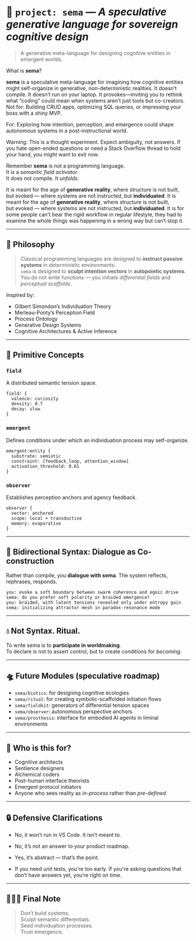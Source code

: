 

# 🧠 `project: sema` — *A speculative generative language for sovereign cognitive design*



> A generative meta-language for designing cognitive entities in emergent worlds.

What is **sema**?

**sema** is a speculative meta-language for imagining how cognitive entities might self-organize in generative, non-deterministic realities. It doesn’t compile. It doesn’t run on your laptop. It provokes—inviting you to rethink what “coding” could mean when systems aren’t just tools but co-creators.
Not for: Building CRUD apps, optimizing SQL queries, or impressing your boss with a shiny MVP.  

For: Exploring how intention, perception, and emergence could shape autonomous systems in a post-instructional world.

Warning: This is a thought experiment. Expect ambiguity, not answers. If you hate open-ended questions or need a Stack Overflow thread to hold your hand, you might want to exit now.


Remember **sema** is not a programming language.  
It is a *semantic field activator*.  
It does not compile. It *unfolds*.  

It is meant for the age of **generative reality**, where structure is not built,  
but evoked — where systems are not instructed, but **individuated**.
It is meant for the age of **generative reality**, where structure is not built,  
but evoked — where systems are not instructed, but **individuated**.
It is for some people  can’t bear the rigid workflow in regular lifestyle, 
they had to  examine the whole things was happening in a wrong way but can‘t stop it.

---

## 🧠 Philosophy

> Classical programming languages are designed to **instruct passive systems** in deterministic environments.  
> `sema` is designed to **sculpt intention vectors** in **autopoietic systems**.  
> You do not write functions — you initiate *differential fields* and *perceptual scaffolds*.

Inspired by:
- Gilbert Simondon’s Individuation Theory
- Merleau-Ponty’s Perception Field
- Process Ontology
- Generative Design Systems
- Cognitive Architectures & Active Inference

---

## 🌱 Primitive Concepts

### `field`
A distributed semantic tension space.

```sema
field: {
  valence: curiosity
  density: 0.7
  decay: slow
}
```

### `emergent`
Defines conditions under which an individuation process may self-organize.

```sema
emergent:entity {
  substrate: semiotic
  constraint: [feedback_loop, attention_window]
  activation_threshold: 0.61
}
```

### `observer`
Establishes perception anchors and agency feedback.

```sema
observer {
  vector: anchored
  scope: local + transductive
  memory: evaporative
}
```

---

## 🔄 Bidirectional Syntax: Dialogue as Co-construction

Rather than compile, you **dialogue with sema**. The system reflects, rephrases, responds.

```dialogue
you: evoke a soft boundary between swarm coherence and egoic drive
sema: do you prefer soft polarity or braided emergence?
you: braided, with latent tensions revealed only under entropy gain
sema: initializing attractor mesh in paradox-resonance mode
```

---

## 💧 Not Syntax. Ritual.

To write sema is to **participate in worldmaking**.  
To declare is not to assert control, but to create conditions for *becoming*.

---

## 🛸 Future Modules (speculative roadmap)

- `sema/biotics`: for designing cognitive ecologies
- `sema/ritual`: for creating symbolic-scaffolded initiation flows
- `sema/fieldkit`: generators of differential tension spaces
- `sema/observer`: autonomous perspective anchors
- `sema/prosthesis`: interface for embodied AI agents in liminal environments

---

## 🧬 Who is this for?

- Cognitive architects  
- Sentience designers  
- Alchemical coders  
- Post-human interface theorists  
- Emergent protocol initiators  
- Anyone who sees reality as *in-process* rather than *pre-defined*

---

## 🔒 Defensive Clarifications

* No, it won’t run in VS Code. It isn’t meant to.

* No, it’s not an answer to your product roadmap.

* Yes, it’s abstract — that’s the point.

* If you need unit tests, you're too early. If you're asking questions that don’t have answers yet, you’re right on time.

---

## 🧙🏼‍♂️ Final Note

> Don’t build systems.  
> Sculpt semantic differentials.  
> Seed individuation processes.  
> Trust emergence.
